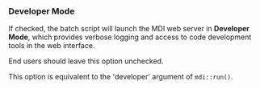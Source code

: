 ### Developer Mode

If checked, the batch script will launch the MDI web server
in **Developer Mode**, which provides verbose logging and access
to code development tools in the web interface. 

End users should leave this option unchecked.

This option is equivalent to the 'developer' argument
of <code>mdi::run()</code>.
